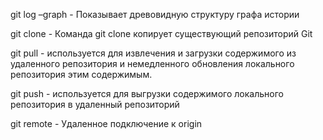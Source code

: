 git log –graph - Показывает древовидную структуру графа истории

git clone - Команда git clone копирует существующий репозиторий Git

git pull -  используется для извлечения и загрузки содержимого из удаленного репозитория и немедленного обновления локального репозитория этим содержимым.

git push - используется для выгрузки содержимого локального репозитория в удаленный репозиторий

git remote - Удаленное подключение к origin